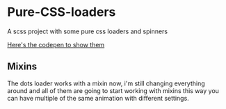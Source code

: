 # Pure-CSS-loaders

A scss project with some pure css loaders and spinners

[Here's the codepen to show them](https://codepen.io/db1996/pen/VrNoBJ)

## Mixins

The dots loader works with a mixin now, i'm still changing everything around and all of them are
going to start working with mixins this way you can have multiple of the same animation with
different settings.
